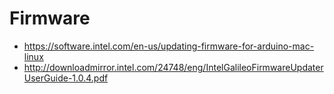 # Firmware

- https://software.intel.com/en-us/updating-firmware-for-arduino-mac-linux
- http://downloadmirror.intel.com/24748/eng/IntelGalileoFirmwareUpdaterUserGuide-1.0.4.pdf
